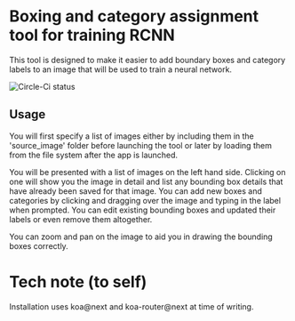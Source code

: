 # Boxing and category assignment tool for training RCNN
This tool is designed to make it easier to add boundary boxes and category labels to an image that will be used to train a neural network.

![Circle-Ci status](https://circleci.com/gh/mlennox/RCNNBoundingBoxer.svg?style=shield&circle-token=:circle-token)

## Usage
You will first specify a list of images either by including them in the 'source_image' folder before launching the tool or later by loading them from the file system after the app is launched.

You will be presented with a list of images on the left hand side. Clicking on one will show you the image in detail and list any bounding box details that have already been saved for that image. You can add new boxes and categories by clicking and dragging over the image and typing in the label when prompted. You can edit existing bounding boxes and updated their labels or even remove them altogether.

You can zoom and pan on the image to aid you in drawing the bounding boxes correctly.

# Tech note (to self)
Installation uses koa@next and koa-router@next at time of writing.
